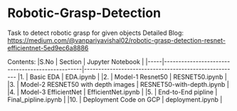 # Robotic-Grasp-Detection
Task to detect robotic grasp for given objects
Detailed Blog: https://medium.com/@vanpariyavishal02/robotic-grasp-detection-resnet-efficientnet-5ed9ec6a8886

Contents:
|S.No |	Section                                         |	Jupyter Notebook                                     |
|-----|-------------------------------------------------|------------------------------------------------------
|1.   | Basic EDA                                       | EDA.ipynb                                            |
|2.   | Model-1 Resnet50                                | RESNET50.ipynb                                       |
|3.   | Model-2 RESNET50 with depth images              | RESNET50-with-depth.ipynb                            |
|4.   | Model-3 EfficientNet                            | EfficientNet.ipynb                                   |
|5.   | End-to-End pipline                              | Final_pipline.ipynb                                  |
|10.  | Deployment Code on GCP                          | deployment.ipynb                                     |
